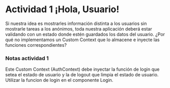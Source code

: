 # Actividad 1 ¡Hola, Usuario!


Si nuestra idea es mostrarles información distinta a los usuarios sin mostrarle tareas a los anónimos, toda nuestra aplicación deberá estar validando con un estado donde estén guardados los datos del usuario. ¿Por qué no implementamos un Custom Context que lo almacene e inyecte las funciones correspondientes?



### Notas actividad 1
Este Custom Context (AuthContext) debe inyectar la función de login que setea el estado de usuario y la de logout que limpia el estado de usuario. Utilizar la funcion de login en el componente Login.